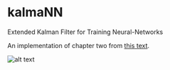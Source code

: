 # kalmaNN
Extended Kalman Filter for Training Neural-Networks

An implementation of chapter two from [this text](http://bit.ly/2oGjaMu).

![alt text](http://i.imgur.com/GY9abeu.png)

